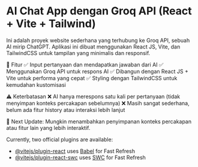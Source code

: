 
# AI Chat App dengan Groq API (React + Vite + Tailwind)
Ini adalah proyek website sederhana yang terhubung ke Groq API, sebuah AI mirip ChatGPT. Aplikasi ini dibuat menggunakan React JS, Vite, dan TailwindCSS untuk tampilan yang minimalis dan responsif.

🔹 Fitur
✅ Input pertanyaan dan mendapatkan jawaban dari AI
✅ Menggunakan Groq API untuk respons AI
✅ Dibangun dengan React JS + Vite untuk performa yang cepat
✅ Styling dengan TailwindCSS untuk kemudahan kustomisasi

⚠️ Keterbatasan
❌ AI hanya merespons satu kali per pertanyaan (tidak menyimpan konteks percakapan sebelumnya)
❌ Masih sangat sederhana, belum ada fitur history atau interaksi lebih lanjut

🚀 Next Update: Mungkin menambahkan penyimpanan konteks percakapan atau fitur lain yang lebih interaktif.

Currently, two official plugins are available:

- [@vitejs/plugin-react](https://github.com/vitejs/vite-plugin-react/blob/main/packages/plugin-react/README.md) uses [Babel](https://babeljs.io/) for Fast Refresh
- [@vitejs/plugin-react-swc](https://github.com/vitejs/vite-plugin-react-swc) uses [SWC](https://swc.rs/) for Fast Refresh
